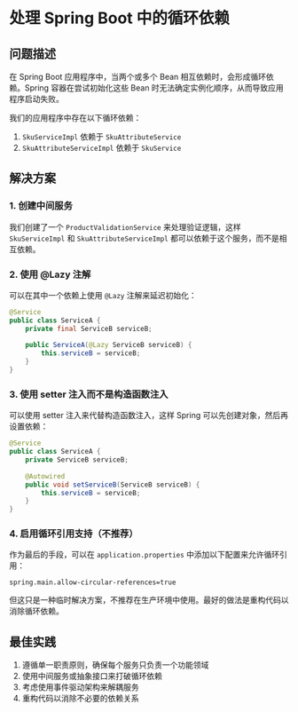 # 处理 Spring Boot 中的循环依赖

## 问题描述

在 Spring Boot 应用程序中，当两个或多个 Bean 相互依赖时，会形成循环依赖。Spring 容器在尝试初始化这些 Bean 时无法确定实例化顺序，从而导致应用程序启动失败。

我们的应用程序中存在以下循环依赖：
1. `SkuServiceImpl` 依赖于 `SkuAttributeService`
2. `SkuAttributeServiceImpl` 依赖于 `SkuService`

## 解决方案

### 1. 创建中间服务

我们创建了一个 `ProductValidationService` 来处理验证逻辑，这样 `SkuServiceImpl` 和 `SkuAttributeServiceImpl` 都可以依赖于这个服务，而不是相互依赖。

### 2. 使用 @Lazy 注解

可以在其中一个依赖上使用 `@Lazy` 注解来延迟初始化：

```java
@Service
public class ServiceA {
    private final ServiceB serviceB;
    
    public ServiceA(@Lazy ServiceB serviceB) {
        this.serviceB = serviceB;
    }
}
```

### 3. 使用 setter 注入而不是构造函数注入

可以使用 setter 注入来代替构造函数注入，这样 Spring 可以先创建对象，然后再设置依赖：

```java
@Service
public class ServiceA {
    private ServiceB serviceB;
    
    @Autowired
    public void setServiceB(ServiceB serviceB) {
        this.serviceB = serviceB;
    }
}
```

### 4. 启用循环引用支持（不推荐）

作为最后的手段，可以在 `application.properties` 中添加以下配置来允许循环引用：

```properties
spring.main.allow-circular-references=true
```

但这只是一种临时解决方案，不推荐在生产环境中使用。最好的做法是重构代码以消除循环依赖。

## 最佳实践

1. 遵循单一职责原则，确保每个服务只负责一个功能领域
2. 使用中间服务或抽象接口来打破循环依赖
3. 考虑使用事件驱动架构来解耦服务
4. 重构代码以消除不必要的依赖关系 